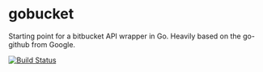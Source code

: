 gobucket
========

Starting point for a bitbucket API wrapper in Go. Heavily based on the go-github from Google.

[![Build Status](https://secure.travis-ci.org/icambridge/gobucket.png?branch=master)](http://travis-ci.org/icambridge/gobucket)
